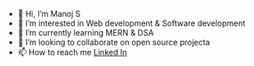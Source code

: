- 👋 Hi, I’m Manoj S
- 👀 I’m interested in Web development & Software development
- 🌱 I’m currently learning MERN & DSA
- 💞️ I’m looking to collaborate on open source projecta
- 📫 How to reach me <a href="https://www.linkedin.com/in/manoj-s-25589a221/">Linked In</a>

<!---
manojscoder/manojscoder is a ✨ special ✨ repository because its `README.md` (this file) appears on your GitHub profile.
You can click the Preview link to take a look at your changes.
--->

